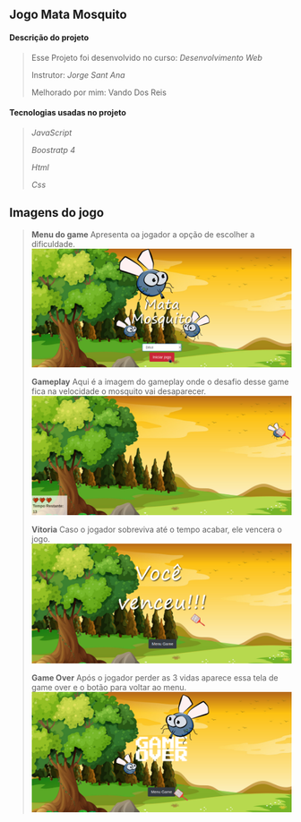## Jogo Mata Mosquito

#### Descrição do projeto
> Esse Projeto foi desenvolvido no curso: _Desenvolvimento Web_
>
> Instrutor: _Jorge Sant Ana_
>
> Melhorado por mim: Vando Dos Reis

#### Tecnologias usadas no projeto
>_JavaScript_
>
>_Boostratp 4_
>
>_Html_
>
>_Css_

## Imagens do jogo

>__Menu do game__
> Apresenta oa jogador a opção de escolher a dificuldade.
>![Menu](imagensDoJogo/paginaMenu.png)
>
>__Gameplay__
> Aqui é a imagem do gameplay onde o desafio desse game fica na velocidade o mosquito vai desaparecer.
>![gameplay](imagensDoJogo/mataMosquito.png)
>
>__Vitoria__
> Caso o jogador sobreviva até o tempo acabar, ele vencera o jogo.
>![vitoria](imagensDoJogo/vitoria.png)
>
>__Game Over__
> Após o jogador perder as 3 vidas aparece essa tela de game over e o botão para voltar ao menu.
>![Over](imagensDoJogo/gameOver.png)
